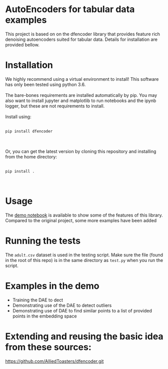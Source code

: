 # AutoEncoders for tabular data examples

This project is based on on the dfencoder library that provides feature rich denoising autoencoders suited for tabular data. Details for installation are provided bellow. 


# Installation
We highly recommend using a virtual environment to install! This software has only been tested using python 3.6.<br><br>
The bare-bones requirements are installed automatically by pip. You may also want to install jupyter and matplotlib to run notebooks and the ipynb logger, but these are not requirements to install.<br><br>
Install using:<br><br>
```
pip install dfencoder
```
<br><br>
Or, you can get the latest version by cloning this repository and installing from the home directory:
<br><br>
```
pip install .
```
<br>

# Usage
The [demo notebook](demo_data/demo.ipynb) is available to show some of the features of this library.
Compared to the original project, some more examples have been added

# Running the tests
The `adult.csv` dataset is used in the testing script. Make sure the file (found in the root of this repo) is in the same directory as `test.py` when you run the script.

# Examples in the demo
* Training the DAE to dect
* Demonstrating use of the DAE to detect outliers
* Demonstrating use of DAE to find similar points to a list of provided points in the embedding space 


# Extending and reusing the basic idea from these sources:
https://github.com/AlliedToasters/dfencoder.git


